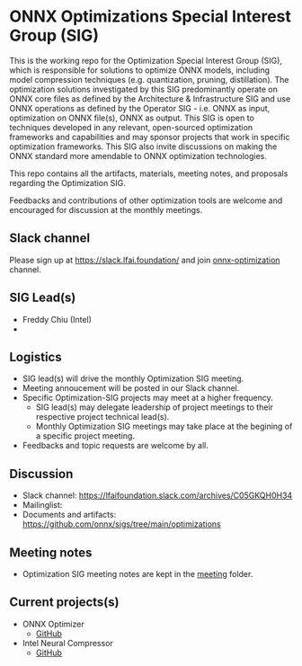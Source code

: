 <!--- SPDX-License-Identifier: Apache-2.0 -->

# ONNX Optimizations Special Interest Group (SIG)

This is the working repo for the Optimization Special Interest Group (SIG), which is responsible for solutions to optimize ONNX models, including model compression techniques (e.g. quantization, pruning, distillation). The optimization solutions investigated by this SIG predominantly operate on ONNX core files as defined by the Architecture & Infrastructure SIG and use ONNX operations as defined by the Operator SIG - i.e. ONNX as input, optimization on ONNX file(s), ONNX as output. This SIG is open to techniques developed in any relevant, open-sourced optimization frameworks and capabilities and may sponsor projects that work in specific optimization frameworks. This SIG also invite discussions on making the ONNX standard more amendable to ONNX optimization technologies.

This repo contains all the artifacts, materials, meeting notes, and proposals regarding the Optimization SIG.

Feedbacks and contributions of other optimization tools are welcome and encouraged for discussion at the monthly meetings.

## Slack channel
Please sign up at https://slack.lfai.foundation/ and join [onnx-optimization](https://lfaifoundation.slack.com/archives/C05GKQH0H34) channel.
<!--- slack channels to be created / renamed if proposal is accepted -->

## SIG Lead(s)

* Freddy Chiu (Intel)
* 

## Logistics

* SIG lead(s) will drive the monthly Optimization SIG meeting.
* Meeting annoucement will be posted in our Slack channel.
* Specific Optimization-SIG projects may meet at a higher frequency.
  * SIG lead(s) may delegate leadership of project meetings to their respective project technical lead(s).
  * Monthly Optimization SIG meetings may take place at the begining of a specific project meeting.
* Feedbacks and topic requests are welcome by all.

## Discussion

* Slack channel: https://lfaifoundation.slack.com/archives/C05GKQH0H34
* Mailinglist:
* Documents and artifacts: https://github.com/onnx/sigs/tree/main/optimizations

## Meeting notes

* Optimization SIG meeting notes are kept in the [meeting](meetings) folder. 

## Current projects(s)
* ONNX Optimizer
  * [GitHub](https://github.com/onnx/optimizer)
* Intel Neural Compressor
  * [GitHub](github-github-link-to-be-updated)
  

